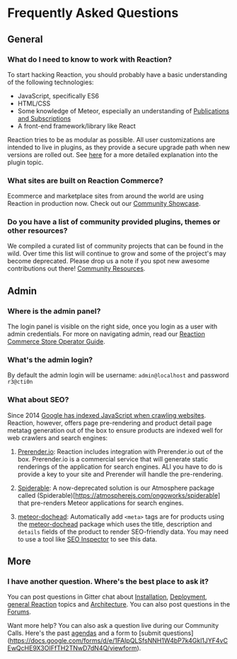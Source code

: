 # Frequently Asked Questions
## General
### What do I need to know to work with Reaction?

To start hacking Reaction, you should probably have a basic understanding of the following technologies:
- JavaScript, specifically ES6
- HTML/CSS
- Some knowledge of Meteor, especially an understanding of [Publications and Subscriptions](https://guide.meteor.com/data-loading.html)
- A front-end framework/library like React

Reaction tries to be as modular as possible. All user customizations are intended to live in plugins, as they provide a secure upgrade path when new versions are rolled out. See [here](/developer/tutorial/plugin-intro-1.md) for a more detailed explanation into the plugin topic.

### What sites are built on Reaction Commerce?

Ecommerce and marketplace sites from around the world are using Reaction in production now. Check out our [Community Showcase](https://reactioncommerce.com/community-showcase).

### Do you have a list of community provided plugins, themes or other resources?

We compiled a curated list of community projects that can be found in the wild. Over time this list will continue to grow and some of the project's may become deprecated. Please drop us a note if you spot new awesome contributions out there!
[Community Resources](/developer/community-resources.md).

## Admin

### Where is the admin panel?

The login panel is visible on the right side, once you login as a user with admin credentials. For more on navigating admin, read our [Reaction Commerce Store Operator Guide](/admin/dashboard.md).

### What's the admin login?

By default the admin login will be username: `admin@localhost` and password `r3@cti0n`

### What about SEO?

Since 2014 [Google has indexed JavaScript when crawling websites](https://webmasters.googleblog.com/2014/05/understanding-web-pages-better.html). Reaction, however, offers page pre-rendering and product detail page metatag generation out of the box to ensure products are indexed well for web crawlers and search engines:

1. [Prerender.io](https://prerender.io/): Reaction includes integration with Prerender.io out of the box. Prerender.io is a commercial service that will generate static renderings of the application for search engines. ALl you have to do is provide a key to your site and Prerender will handle the pre-rendering.

2. [Spiderable](https://github.com/ongoworks/spiderable): A now-deprecated solution is our Atmosphere package called (Spiderable)[https://atmospherejs.com/ongoworks/spiderable] that pre-renders Meteor applications for search engines.

3. [meteor-dochead](https://github.com/kadirahq/meteor-dochead): Automatically add `<meta>` tags are for products using the [meteor-dochead](https://github.com/kadirahq/meteor-dochead) package which uses the title, description and `details` fields of the product to render SEO-friendly data. You may need to use a tool like [SEO Inspector](https://chrome.google.com/webstore/detail/seo-inspector/iejckekdjogeeilmllnabmgkbbmedeal?hl=en) to see this data.

## More

### I have another question. Where's the best place to ask it?

You can post questions in Gitter chat about [Installation](https://gitter.im/reactioncommerce/installation), [Deployment](https://gitter.im/reactioncommerce/deployment), [general Reaction](https://gitter.im/reactioncommerce/deployment) topics and [Architecture](https://gitter.im/reactioncommerce/architecture). You can also post questions in the [Forums](https://forums.reactioncommerce.com/).

Want more help? You can also ask a question live during our Community Calls. Here's the past [agendas](https://docs.google.com/document/d/1PwenrammgQJpQfFoUUJZ96i_JJYCM_4glAjB1_ZzgwA/edit) and a form to [submit questions] (https://docs.google.com/forms/d/e/1FAIpQLSfsNNH1W4bP7k4Gkl1JYF4vCEwQcHE9X3OIFfTH2TNwD7dN4Q/viewform).
